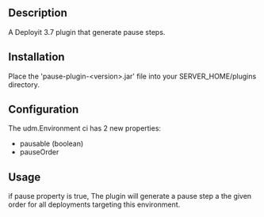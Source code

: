 ## Description

A Deployit 3.7 plugin that generate pause steps.

## Installation

Place the 'pause-plugin-&lt;version&gt;.jar' file into your SERVER_HOME/plugins directory.

## Configuration
The udm.Environment ci has 2 new properties:
* pausable (boolean)
* pauseOrder
## Usage

if pause property is true, The plugin will generate a pause step a the given order for all deployments targeting this environment.
